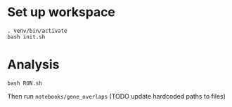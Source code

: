 # Set up workspace

```
. venv/bin/activate
bash init.sh
```

# Analysis

```
bash RUN.sh
```

Then run `notebooks/gene_overlaps` (TODO update hardcoded paths to files)
